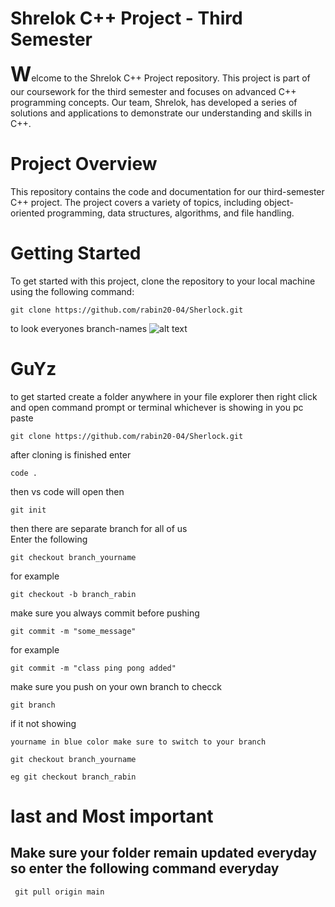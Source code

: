 <h1>Shrelok C++ Project - Third Semester</h1>
<span style="font-size: 32px; font-weight: bold;">W</span>elcome to the Shrelok C++ Project repository. This project is part of our coursework for the third semester and focuses on advanced C++ programming concepts. Our team, Shrelok, has developed a series of solutions and applications to demonstrate our understanding and skills in C++.

<h1>Project Overview</h1>
This repository contains the code and documentation for our third-semester C++ project. The project covers a variety of topics, including object-oriented programming, data structures, algorithms, and file handling.

<h1>Getting Started</h1>

To get started with this project, clone the repository to your local machine using the following command:

```
git clone https://github.com/rabin20-04/Sherlock.git

```
to look everyones branch-names ![alt text](image.png)


<h1>GuYz</h1>
to get started
create a folder anywhere in your file explorer then right click and open command prompt or terminal whichever is showing in you pc
paste

```
git clone https://github.com/rabin20-04/Sherlock.git

```

after cloning is finished
enter

```
code .
```

then vs code will open
then

```
git init
```

then there are separate branch for all of us  
 Enter the following

```
git checkout branch_yourname

```

for example

```
git checkout -b branch_rabin
```
make sure you always commit before pushing 
```
git commit -m "some_message"
```

for example 
```
git commit -m "class ping pong added"
```

make sure you push on your own branch 
to checck 
```
git branch 
```
if it not showing 
```
yourname in blue color make sure to switch to your branch

git checkout branch_yourname

eg git checkout branch_rabin

```  


<h1>last and Most important</h1>

<h2>Make sure your folder remain updated everyday so enter the following command  everyday </h2>

```
 git pull origin main
 ```
